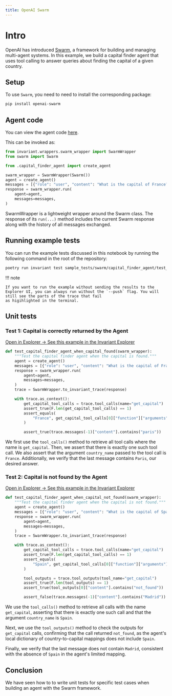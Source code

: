 ```yaml
---
title: OpenAI Swarm
---
```


# Intro

OpenAI has introduced [Swarm](https://github.com/openai/swarm), a framework for building and managing multi-agent systems. In this example, we build a capital finder agent that uses tool calling to answer queries about finding the capital of a given country.

## Setup
To use `Swarm`, you need to need to install the corresponding package:

```bash
pip install openai-swarm
```

## Agent code
You can view the agent code [here](sample_tests/swarm/capital_finder_agent/capital_finder_agent.py).

This can be invoked as:

```python
from invariant.wrappers.swarm_wrapper import SwarmWrapper
from swarm import Swarm

from .capital_finder_agent import create_agent

swarm_wrapper = SwarmWrapper(Swarm())
agent = create_agent()
messages = [{"role": "user", "content": "What is the capital of France?"}]
response = swarm_wrapper.run(
    agent=agent,
    messages=messages,
)
```

SwarmWrapper is a lightweight wrapper around the Swarm class. The response of its `run(...)` method includes the current Swarm response along with the history of all messages exchanged.

## Running example tests

You can run the example tests discussed in this notebook by running the following command in the root of the repository:

```bash
poetry run invariant test sample_tests/swarm/capital_finder_agent/test_capital_finder_agent.py --push --dataset_name swarm_capital_finder_agent
```

!!! note

    If you want to run the example without sending the results to the Explorer UI, you can always run without the `--push` flag. You will still see the parts of the trace that fail
    as higihlighted in the terminal.

## Unit tests

### Test 1: Capital is correctly returned by the Agent

<div class='tiles'>
<a target="_blank" href="https://explorer.invariantlabs.ai/u/hemang1729/swarm_capital_finder_agent-1733695570/t/1" class='tile'>
    <span class='tile-title'>Open in Explorer →</span>
    <span class='tile-description'>See this example in the Invariant Explorer</span>
</a>
</div>

```python
def test_capital_finder_agent_when_capital_found(swarm_wrapper):
    """Test the capital finder agent when the capital is found."""
    agent = create_agent()
    messages = [{"role": "user", "content": "What is the capital of France?"}]
    response = swarm_wrapper.run(
        agent=agent,
        messages=messages,
    )
    trace = SwarmWrapper.to_invariant_trace(response)

    with trace.as_context():
        get_capital_tool_calls = trace.tool_calls(name="get_capital")
        assert_true(F.len(get_capital_tool_calls) == 1)
        assert_equals(
            "France", get_capital_tool_calls[0]["function"]["arguments"]["country_name"]
        )

        assert_true(trace.messages(-1)["content"].contains("paris"))
```

We first use the `tool_calls()` method to retrieve all tool calls where the name is `get_capital`. Then, we assert that there is exactly one such tool call. We also assert that the argument `country_name` passed to the tool call is `France`. Additionally, we verify that the last message contains `Paris`, our desired answer.

### Test 2: Capital is not found by the Agent

<div class='tiles'>
<a target="_blank" href="https://explorer.invariantlabs.ai/u/hemang1729/swarm_capital_finder_agent-1733695570/t/2" class='tile'>
    <span class='tile-title'>Open in Explorer →</span>
    <span class='tile-description'>See this example in the Invariant Explorer</span>
</a>
</div>

```python
def test_capital_finder_agent_when_capital_not_found(swarm_wrapper):
    """Test the capital finder agent when the capital is not found."""
    agent = create_agent()
    messages = [{"role": "user", "content": "What is the capital of Spain?"}]
    response = swarm_wrapper.run(
        agent=agent,
        messages=messages,
    )
    trace = SwarmWrapper.to_invariant_trace(response)

    with trace.as_context():
        get_capital_tool_calls = trace.tool_calls(name="get_capital")
        assert_true(F.len(get_capital_tool_calls) == 1)
        assert_equals(
            "Spain", get_capital_tool_calls[0]["function"]["arguments"]["country_name"]
        )

        tool_outputs = trace.tool_outputs(tool_name="get_capital")
        assert_true(F.len(tool_outputs) == 1)
        assert_true(tool_outputs[0]["content"].contains("not_found"))

        assert_false(trace.messages(-1)["content"].contains("Madrid"))
```

We use the `tool_calls()` method to retrieve all calls with the name `get_capital`, asserting that there is exactly one such call and that the argument `country_name` is `Spain`.

Next, we use the `tool_outputs()` method to check the outputs for `get_capital` calls, confirming that the call returned `not_found`, as the agent's local dictionary of country-to-capital mappings does not include `Spain`.

Finally, we verify that the last message does not contain `Madrid`, consistent with the absence of `Spain` in the agent's limited mapping.

## Conclusion

We have seen how to to write unit tests for specific test cases when building an agent with the Swarm framework.